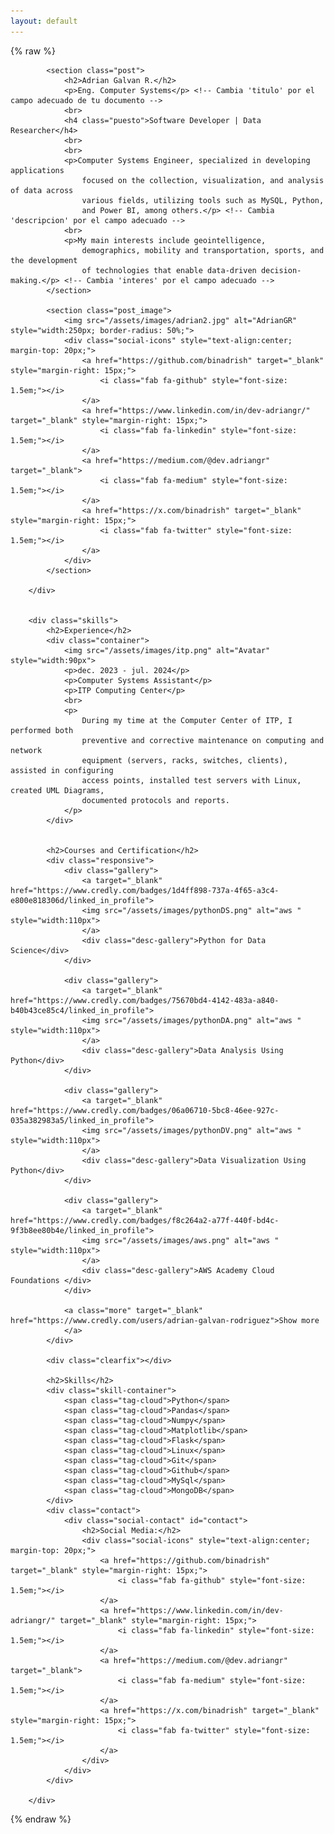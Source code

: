 ```yaml
---
layout: default
---
```



{% raw %}
<html lang="es">
        <div class="desc">

            <section class="post">
                <h2>Adrian Galvan R.</h2>
                <p>Eng. Computer Systems</p> <!-- Cambia 'titulo' por el campo adecuado de tu documento -->
                <br>
                <h4 class="puesto">Software Developer | Data Researcher</h4>
                <br>
                <br>
                <p>Computer Systems Engineer, specialized in developing applications
                    focused on the collection, visualization, and analysis of data across
                    various fields, utilizing tools such as MySQL, Python,
                    and Power BI, among others.</p> <!-- Cambia 'descripcion' por el campo adecuado -->
                <br>
                <p>My main interests include geointelligence,
                    demographics, mobility and transportation, sports, and the development
                    of technologies that enable data-driven decision-making.</p> <!-- Cambia 'interes' por el campo adecuado -->
            </section>

            <section class="post_image">
                <img src="/assets/images/adrian2.jpg" alt="AdrianGR" style="width:250px; border-radius: 50%;">
                <div class="social-icons" style="text-align:center; margin-top: 20px;">
                    <a href="https://github.com/binadrish" target="_blank" style="margin-right: 15px;">
                        <i class="fab fa-github" style="font-size: 1.5em;"></i>
                    </a>
                    <a href="https://www.linkedin.com/in/dev-adriangr/" target="_blank" style="margin-right: 15px;">
                        <i class="fab fa-linkedin" style="font-size: 1.5em;"></i>
                    </a>
                    <a href="https://medium.com/@dev.adriangr" target="_blank">
                        <i class="fab fa-medium" style="font-size: 1.5em;"></i>
                    </a>
                    <a href="https://x.com/binadrish" target="_blank" style="margin-right: 15px;">
                        <i class="fab fa-twitter" style="font-size: 1.5em;"></i>
                    </a>   
                </div>
            </section>
            
        </div>
        

        <div class="skills">
            <h2>Experience</h2>
            <div class="container">
                <img src="/assets/images/itp.png" alt="Avatar" style="width:90px">
                <p>dec. 2023 - jul. 2024</p>
                <p>Computer Systems Assistant</p>
                <p>ITP Computing Center</p>
                <br>
                <p>
                    During my time at the Computer Center of ITP, I performed both
                    preventive and corrective maintenance on computing and network
                    equipment (servers, racks, switches, clients), assisted in configuring
                    access points, installed test servers with Linux, created UML Diagrams,
                    documented protocols and reports.
                </p>
            </div>
        
        
            <h2>Courses and Certification</h2>
            <div class="responsive">
                <div class="gallery">
                    <a target="_blank" href="https://www.credly.com/badges/1d4ff898-737a-4f65-a3c4-e800e818306d/linked_in_profile">
                    <img src="/assets/images/pythonDS.png" alt="aws " style="width:110px">
                    </a>
                    <div class="desc-gallery">Python for Data Science</div>
                </div>

                <div class="gallery">
                    <a target="_blank" href="https://www.credly.com/badges/75670bd4-4142-483a-a840-b40b43ce85c4/linked_in_profile">
                    <img src="/assets/images/pythonDA.png" alt="aws " style="width:110px">
                    </a>
                    <div class="desc-gallery">Data Analysis Using Python</div>
                </div>

                <div class="gallery">
                    <a target="_blank" href="https://www.credly.com/badges/06a06710-5bc8-46ee-927c-035a382983a5/linked_in_profile">
                    <img src="/assets/images/pythonDV.png" alt="aws " style="width:110px">
                    </a>
                    <div class="desc-gallery">Data Visualization Using Python</div>
                </div>

                <div class="gallery">
                    <a target="_blank" href="https://www.credly.com/badges/f8c264a2-a77f-440f-bd4c-9f3b8ee80b4e/linked_in_profile">
                    <img src="/assets/images/aws.png" alt="aws " style="width:110px">
                    </a>
                    <div class="desc-gallery">AWS Academy Cloud Foundations </div>
                </div>
        
                <a class="more" target="_blank" href="https://www.credly.com/users/adrian-galvan-rodriguez">Show more
                </a>
            </div>
           
            <div class="clearfix"></div> 
        
            <h2>Skills</h2>
            <div class="skill-container">
                <span class="tag-cloud">Python</span>
                <span class="tag-cloud">Pandas</span>
                <span class="tag-cloud">Numpy</span>
                <span class="tag-cloud">Matplotlib</span>
                <span class="tag-cloud">Flask</span>
                <span class="tag-cloud">Linux</span>
                <span class="tag-cloud">Git</span>
                <span class="tag-cloud">Github</span>
                <span class="tag-cloud">MySql</span>
                <span class="tag-cloud">MongoDB</span> 
            </div>
            <div class="contact">
                <div class="social-contact" id="contact">
                    <h2>Social Media:</h2>
                    <div class="social-icons" style="text-align:center; margin-top: 20px;">
                        <a href="https://github.com/binadrish" target="_blank" style="margin-right: 15px;">
                            <i class="fab fa-github" style="font-size: 1.5em;"></i>
                        </a>
                        <a href="https://www.linkedin.com/in/dev-adriangr/" target="_blank" style="margin-right: 15px;">
                            <i class="fab fa-linkedin" style="font-size: 1.5em;"></i>
                        </a>
                        <a href="https://medium.com/@dev.adriangr" target="_blank">
                            <i class="fab fa-medium" style="font-size: 1.5em;"></i>
                        </a>
                        <a href="https://x.com/binadrish" target="_blank" style="margin-right: 15px;">
                            <i class="fab fa-twitter" style="font-size: 1.5em;"></i>
                        </a>   
                    </div>
                </div>
            </div>

        </div>


{% endraw %}

